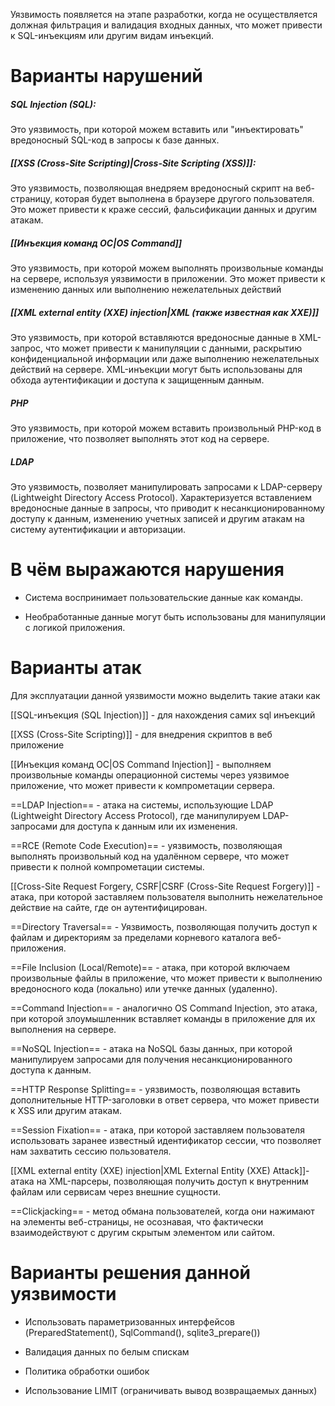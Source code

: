 
Уязвимость появляется на этапе разработки, когда не осуществляется должная фильтрация и валидация входных данных, что может привести к SQL-инъекциям или другим видам инъекций.

# Варианты нарушений

##### SQL Injection (SQL):
Это уязвимость, при которой можем вставить или "инъектировать" вредоносный SQL-код в запросы к базе данных.

##### [[XSS (Cross-Site Scripting)|Cross-Site Scripting (XSS)]]:
Это уязвимость, позволяющая внедряем вредоносный скрипт на веб-страницу, которая будет выполнена в браузере другого пользователя. Это может привести к краже сессий, фальсификации данных и другим атакам.

##### [[Инъекция команд ОС|OS Command]]
Это уязвимость, при которой можем выполнять произвольные команды на сервере, используя уязвимости в приложении. Это может привести к изменению данных или выполнению нежелательных действий

##### [[XML external entity (XXE) injection|XML (также известная как XXE)]]
Это уязвимость, при которой вставляются вредоносные данные в XML-запрос, что может привести к манипуляции с данными, раскрытию конфиденциальной информации или даже выполнению нежелательных действий на сервере. XML-инъекции могут быть использованы для обхода аутентификации и доступа к защищенным данным.

##### PHP
Это уязвимость, при которой можем вставить произвольный PHP-код в приложение, что позволяет выполнять этот код на сервере.

##### LDAP
Это уязвимость, позволяет манипулировать запросами к LDAP-серверу (Lightweight Directory Access Protocol). Характеризуется вставлением вредоносные данные в запросы, что приводит к несанкционированному доступу к данным, изменению учетных записей и другим атакам на систему аутентификации и авторизации.

# В чём выражаются нарушения

- Система воспринимает пользовательские данные как команды.

- Необработанные данные могут быть использованы для манипуляции с логикой приложения.
# Варианты атак

Для эксплуатации данной уязвимости можно выделить такие атаки как 

[[SQL-инъекция (SQL Injection)]] - для нахождения самих sql инъекций 

[[XSS (Cross-Site Scripting)]] - для внедрения скриптов в веб приложение

[[Инъекция команд ОС|OS Command Injection]] - выполняем произвольные команды операционной системы через уязвимое приложение, что может привести к компрометации сервера.

==LDAP Injection== - атака на системы, использующие LDAP (Lightweight Directory Access Protocol), где манипулируем LDAP-запросами для доступа к данным или их изменения.

==RCE (Remote Code Execution)== - уязвимость, позволяющая выполнять произвольный код на удалённом сервере, что может привести к полной компрометации системы.

[[Cross-Site Request Forgery, CSRF|CSRF (Cross-Site Request Forgery)]] - атака, при которой заставляем пользователя выполнить нежелательное действие на сайте, где он аутентифицирован.

==Directory Traversal== - Уязвимость, позволяющая получить доступ к файлам и директориям за пределами корневого каталога веб-приложения.

==File Inclusion (Local/Remote)== - атака, при которой включаем произвольные файлы в приложение, что может привести к выполнению вредоносного кода (локально) или утечке данных (удаленно).

==Command Injection== - аналогично OS Command Injection, это атака, при которой злоумышленник вставляет команды в приложение для их выполнения на сервере.

==NoSQL Injection== - атака на NoSQL базы данных, при которой манипулируем запросами для получения несанкционированного доступа к данным.

==HTTP Response Splitting== - уязвимость, позволяющая вставить дополнительные HTTP-заголовки в ответ сервера, что может привести к XSS или другим атакам.

==Session Fixation== - атака, при которой заставляем пользователя использовать заранее известный идентификатор сессии, что позволяет нам захватить сессию пользователя.

[[XML external entity (XXE) injection|XML External Entity (XXE) Attack]]- атака на XML-парсеры, позволяющая получить доступ к внутренним файлам или сервисам через внешние сущности.

==Clickjacking== - метод обмана пользователей, когда они нажимают на элементы веб-страницы, не осознавая, что фактически взаимодействуют с другим скрытым элементом или сайтом.

# Варианты решения данной уязвимости

- Использовать параметризованных интерфейсов (PreparedStatement(), SqlCommand(), sqlite3_prepare())

- Валидация данных по белым спискам 

- Политика обработки ошибок

- Использование LIMIT (ограничивать вывод возвращаемых данных)